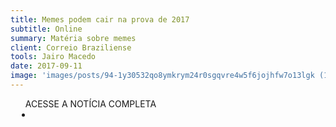 ```yaml
---
title: Memes podem cair na prova de 2017
subtitle: Online
summary: Matéria sobre memes
client: Correio Braziliense
tools: Jairo Macedo
date: 2017-09-11
image: 'images/posts/94-1y30532qo8ymkrym24r0sgqvre4w5f6jojhfw7o13lgk (1).png'
---
```




<div class="post__share"><ul class="share__list list-reset">ACESSE A NOTÍCIA COMPLETA<li class="share__item" style="margin-left: 10px"><a class="share__link share__facebook" style="background: #fa5657" href="http://www.correiobraziliense.com.br/app/noticia/eu-estudante/especial-enem-2017/2017/09/11/especial-enem-noticias,624532/memes-podem-cair-na-prova-de-2017.shtml" title="Link" rel="nofollow"><i class="fa-solid fa-link"></i></a></li></ul></div>
<!-- <div class="gallery-box"><div class="gallery"><img src="/clipping/images/example-1.jpg" loading="lazy" alt="Project"><img src="/clipping/images/example-2.jpg" loading="lazy" alt="Project"></div><em>Gallery / <a href="https://www.freepik.com/" target="_blank">Freepic</a></em></div> -->